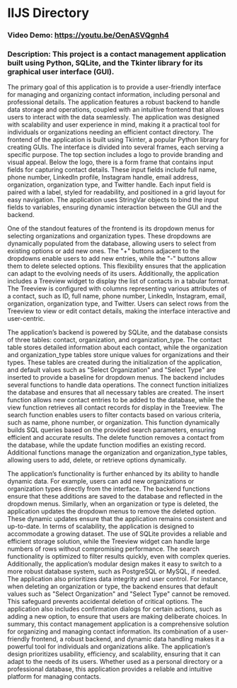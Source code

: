 # IIJS Directory
### Video Demo: https://youtu.be/OenASVQgnh4
### Description: This project is a contact management application built using Python, SQLite, and the Tkinter library for its graphical user interface (GUI).
The primary goal of this application is to provide a user-friendly interface for managing and organizing contact information, including personal and professional details.
The application features a robust backend to handle data storage and operations, coupled with an intuitive frontend that allows users to interact with the data seamlessly.
The application was designed with scalability and user experience in mind, making it a practical tool for individuals or organizations needing an efficient contact directory.
The frontend of the application is built using Tkinter, a popular Python library for creating GUIs. The interface is divided into several frames, each serving a specific purpose.
The top section includes a logo to provide branding and visual appeal. Below the logo, there is a form frame that contains input fields for capturing contact details.
These input fields include full name, phone number, LinkedIn profile, Instagram handle, email address, organization, organization type, and Twitter handle.
Each input field is paired with a label, styled for readability, and positioned in a grid layout for easy navigation. The application uses StringVar objects to bind the input fields to variables,
ensuring dynamic interaction between the GUI and the backend.

One of the standout features of the frontend is its dropdown menus for selecting organizations and organization types. These dropdowns are dynamically populated from the database, allowing users to select from existing options or add new ones. The "+" buttons adjacent to the dropdowns enable users to add new entries, while the "-" buttons allow them to delete selected options. This flexibility ensures that the application can adapt to the evolving needs of its users. Additionally, the application includes a Treeview widget to display the list of contacts in a tabular format. The Treeview is configured with columns representing various attributes of a contact, such as ID, full name, phone number, LinkedIn, Instagram, email, organization, organization type, and Twitter. Users can select rows from the Treeview to view or edit contact details, making the interface interactive and user-centric.

The application’s backend is powered by SQLite, and the database consists of three tables: contact, organization, and organization_type. The contact table
stores detailed information about each contact, while the organization and organization_type tables store unique values for organizations and their types. These tables are created during the initialization of the application, and default values such as "Select Organization" and "Select Type" are inserted to provide a baseline for dropdown menus. The backend includes several functions to handle data operations. The connect function initializes the database and ensures that all necessary tables are created. The insert function allows new contact entries to be added to the database, while the view function retrieves all contact records for display in the Treeview. The search function enables users to filter contacts based on various criteria, such as name, phone number, or organization. This function dynamically builds SQL queries based on the provided search parameters, ensuring efficient and accurate results. The delete function removes a contact from the database, while the update function modifies an existing record. Additional functions manage the organization and organization_type tables, allowing users to add, delete, or retrieve options dynamically.

The application’s functionality is further enhanced by its ability to handle dynamic data. For example, users can add new organizations or organization types directly from the interface. The backend functions ensure that these additions are saved to the database and reflected in the dropdown menus. Similarly, when an organization or type is deleted, the application updates the dropdown menus to remove the deleted option. These dynamic updates ensure that the application remains consistent and up-to-date. In terms of scalability, the application is designed to accommodate a growing dataset. The use of SQLite provides a reliable and efficient storage solution, while the Treeview widget can handle large numbers of rows without compromising performance. The search functionality is optimized to filter results quickly, even with complex queries. Additionally, the application’s modular design makes it easy to switch to a more robust database system, such as PostgreSQL or MySQL, if needed. The application also prioritizes data integrity and user control. For instance, when deleting an organization or type, the backend ensures that default values such as "Select Organization" and "Select Type" cannot be removed. This safeguard prevents accidental deletion of critical options.
The application also includes confirmation dialogs for certain actions, such as adding a new option, to ensure that users are making deliberate choices. In summary, this contact management application is a comprehensive solution for organizing and managing contact information. Its combination of a user-friendly frontend, a robust backend, and dynamic data handling makes it a powerful tool for individuals and organizations alike. The application’s design prioritizes usability, efficiency, and scalability, ensuring that it can adapt to the needs of its users. Whether used as a personal directory or a professional database, this application provides a reliable and intuitive platform for managing contacts.
